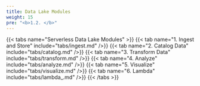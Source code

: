 ```yaml
---
title: Data Lake Modules
weight: 15
pre: "<b>1.2. </b>"
---
```



{{< tabs name="Serverless Data Lake Modules" >}}
{{< tab name="1. Ingest and Store" include="tabs/ingest.md" />}}
{{< tab name="2. Catalog Data" include="tabs/catalog.md" />}}
{{< tab name="3. Transform Data" include="tabs/transform.md" />}}
{{< tab name="4. Analyze" include="tabs/analyze.md" />}}
{{< tab name="5. Visualize" include="tabs/visualize.md" />}}
{{< tab name="6. Lambda" include="tabs/lambda_.md" />}}
{{< /tabs >}}